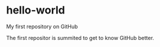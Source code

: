 hello-world
===========

My first repository on GitHub

The first repositor is summited to get to know GitHub better.
